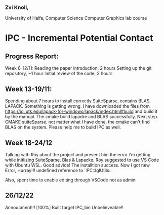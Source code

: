 ### Zvi Knoll,
University of Haifa, Computer Science
Computer Graphics lab course

# IPC - Incremental Potential Contact

## Progress Report:
Week 6-12/11:
Reading the paper introduction, 2 hours
Setting up the git repository, ~1 hour
Initial review of the code, 2 hours

## Week 13-19/11:
Spending about 7 hours to install correctly SuiteSparse, contains BLAS, LAPACK.
Something is getting wrong. I have downloaded the files from https://icl.utk.edu/lapack-for-windows/lapack/index.html#build and build it by the manual. The cmake build lapacke and BLAS successfully.
Next step. CMAKE suiteSparse. not matter what I have done, the cmake can't find BLAS on the system.
Please help me to build IPC as well.

## Week 18-24/12
Talking with Roy about the project and present him the error I'm getting while initlizing SuiteSparse, Blas & Lapacke.
Roy suggested to use VS Code with Ubuntu WSL.
Good advice! The installtion success.
Now I got new Error, Hurray!!!
undefined reference to `IPC::IglUtils::

Also, spent time to enable editing through VSCode not as admin

## 26/12/22
Annoucment!!! [100%] Built target IPC_bin
Unbelieveable!!